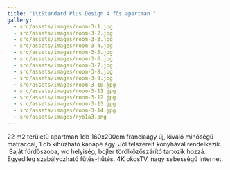 ```yaml
---
title: "1\tStandard Plus Design 4 fős apartman "
gallery:
  - src/assets/images/room-3-1.jpg
  - src/assets/images/room-3-2.jpg
  - src/assets/images/room-3-3.jpg
  - src/assets/images/room-3-4.jpg
  - src/assets/images/room-3-5.jpg
  - src/assets/images/room-3-6.jpg
  - src/assets/images/room-3-7.jpg
  - src/assets/images/room-3-8.jpg
  - src/assets/images/room-3-9.jpg
  - src/assets/images/room-3-10.jpg
  - src/assets/images/room-3-11.jpg
  - src/assets/images/room-3-12.jpg
  - src/assets/images/room-3-13.jpg
  - src/assets/images/room-3-14.jpg
  - src/assets/images/nyb1a3.png
---
```

22 m2 területű
apartman 1db 160x200cm franciaágy új, kiváló minőségű matraccal, 1 db kihúzható
kanapé ágy. Jól felszerelt konyhával rendelkezik.  Saját fürdőszoba, wc helyiség, bojler
törölközőszárító tartozik hozzá. Egyedileg szabályozható fűtés-hűtés. 4K
okosTV, nagy sebességű internet.
